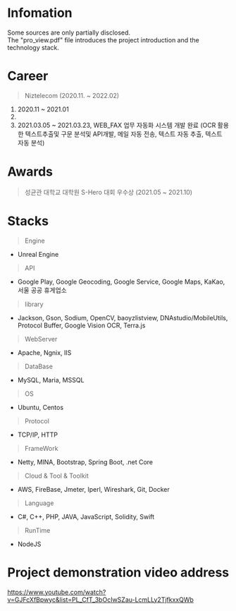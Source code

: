 # Infomation
Some sources are only partially disclosed.   
The "pro_view.pdf" file introduces the project introduction and the technology stack.

# Career
> Niztelecom (2020.11. ~ 2022.02)
1. 2020.11 ~ 2021.01   
2.   
3. 2021.03.05 ~ 2021.03.23, WEB_FAX 업무 자동화 시스템 개발 완료 (OCR 활용한 텍스트추출및 구문 분석및 API개발, 메일 자동 전송, 텍스트 자동 추출, 텍스트 자동 분석)

# Awards
> 성균관 대학교 대학원 S-Hero 대회 우수상 (2021.05 ~ 2021.10)


# Stacks
> Engine 
- Unreal Engine

> API
- Google Play, Google Geocoding, Google Service, Google Maps, KaKao, 서울 공공 휴게업소

> library 
- Jackson, Gson, Sodium, OpenCV, baoyzlistview, DNAstudio/MobileUtils, Protocol Buffer, Google Vision OCR, Terra.js 

> WebServer
- Apache, Ngnix, IIS

> DataBase
- MySQL, Maria, MSSQL

> OS
- Ubuntu, Centos

> Protocol
- TCP/IP, HTTP 

> FrameWork
- Netty, MINA, Bootstrap, Spring Boot, .net Core

> Cloud & Tool & Toolkit
- AWS, FireBase, Jmeter, Iperl, Wireshark, Git, Docker

> Language
- C#, C++, PHP, JAVA, JavaScript, Solidity, Swift

> RunTime
- NodeJS
  

# Project demonstration video address
https://www.youtube.com/watch?v=GJFcXfBpwyc&list=PL_CfT_3bOcIwSZau-LcmLLy2TjfkxxQWb
